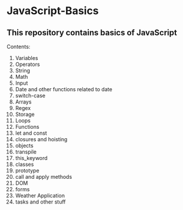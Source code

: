 # JavaScript-Basics
## This repository contains basics of JavaScript
Contents:
1. Variables
2. Operators
3. String
4. Math
5. Input
6. Date and other functions related to date
7. switch-case
8. Arrays
9. Regex
10. Storage
11. Loops
12. Functions
13. let and const
14. closures and hoisting
15. objects
16. transpile
17. this_keyword
18. classes
19. prototype
20. call and apply methods
21. DOM
22. forms
23. Weather Application
24. tasks and other stuff




